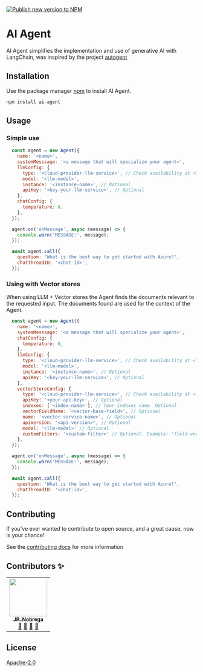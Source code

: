 
[![Publish new version to NPM](https://github.com/dev-jpnobrega/ai-agent/actions/workflows/npm-publish.yml/badge.svg)](https://github.com/dev-jpnobrega/ai-agent/actions/workflows/npm-publish.yml)

# AI Agent

AI Agent simplifies the implementation and use of generative AI with LangChain, was inspired by the project [autogent](https://github.com/microsoft/autogen)



## Installation

Use the package manager [npm](https://www.npmjs.com/) to install AI Agent.

```bash
npm install ai-agent
```

## Usage

### Simple use
```javascript
  const agent = new Agent({
    name: '<name>',
    systemMesssage: '<a message that will specialize your agent>',
    llmConfig: {
      type: '<cloud-provider-llm-service>', // Check availability at <link>
      model: '<llm-model>',
      instance: '<instance-name>', // Optional
      apiKey: '<key-your-llm-service>', // Optional
    },
    chatConfig: {
      temperature: 0,
    },
  });

  agent.on('onMessage', async (message) => {
    console.warn('MESSAGE:', message);
  });

  await agent.call({
    question: 'What is the best way to get started with Azure?',
    chatThreadID: '<chat-id>',
  });
```

### Using with Vector stores
When using LLM + Vector stores the Agent finds the documents relevant to the requested input.
The documents found are used for the context of the Agent.
```javascript
  const agent = new Agent({
    name: '<name>',
    systemMesssage: '<a message that will specialize your agent>',
    chatConfig: {
      temperature: 0,
    },
    llmConfig: {
      type: '<cloud-provider-llm-service>', // Check availability at <link>
      model: '<llm-model>',
      instance: '<instance-name>', // Optional
      apiKey: '<key-your-llm-service>', // Optional
    },
    vectorStoreConfig: {
      type: '<cloud-provider-llm-service>', // Check availability at <link>
      apiKey: '<your-api-key>', // Optional
      indexes: ['<index-name>'], // Your indexes name. Optional
      vectorFieldName: '<vector-base-field>', // Optional
      name: '<vector-service-name>', // Optional
      apiVersion: "<api-version>", // Optional
      model: '<llm-model>' // Optional
      customFilters: '<custom-filter>' // Optional. Example: 'field-vector-store=(userSessionId)' check at <link>
    },
  });

  agent.on('onMessage', async (message) => {
    console.warn('MESSAGE:', message);
  });

  await agent.call({
    question: 'What is the best way to get started with Azure?',
    chatThreadID: '<chat-id>',
  });
```

## Contributing

If you've ever wanted to contribute to open source, and a great cause, now is your chance!

See the [contributing docs](CONTRIBUTING.md) for more information

## Contributors ✨

<!-- ALL-CONTRIBUTORS-LIST:START - Do not remove or modify this section -->
<!-- prettier-ignore-start -->
<!-- markdownlint-disable -->

<table>
  <tr>
    <td align="center"><a href="https://github.com/dev-jpnobrega"><img src="https://avatars1.githubusercontent.com/u/28389807?s=400&u=2c152fc946efc96badce0cfc743ebcb2585b4b3f&v=4" width="100px;" alt=""/><br /><sub><b>JP. Nobrega</b></sub></a><br /><a href="https://github.com/dev-jpnobrega/api-rest/issues" title="Answering Questions">💬</a> <a href="https://github.com/dev-jpnobrega/api-rest/master#how-do-i-use" title="Documentation">📖</a> <a href="https://github.com/dev-jpnobrega/api-rest/pulls" title="Reviewed Pull Requests">👀</a> <a href="#talk-kentcdodds" title="Talks">📢</a></td>
  </tr>
</table>

<!-- markdownlint-enable -->
<!-- prettier-ignore-end -->
<!-- ALL-CONTRIBUTORS-LIST:END -->

## License
[Apache-2.0](LICENSE)